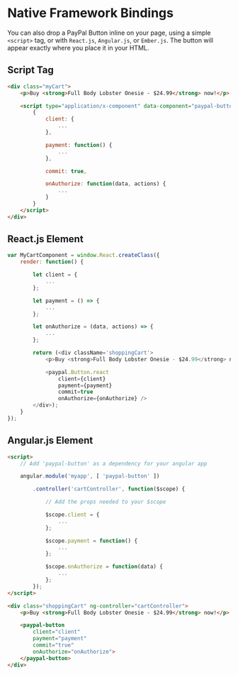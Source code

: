 # Native Framework Bindings

You can also drop a PayPal Button inline on your page, using a simple `<script>` tag, or with `React.js`, `Angular.js`, or `Ember.js`.
The button will appear exactly where you place it in your HTML.

## Script Tag

```html
<div class="myCart">
	<p>Buy <strong>Full Body Lobster Onesie - $24.99</strong> now!</p>

	<script type="application/x-component" data-component="paypal-button">
		{
			client: {
				...
			},

			payment: function() {
				...
			},

			commit: true,

			onAuthorize: function(data, actions) {
				...
			}
		}
	</script>
</div>
```

## React.js Element

```javascript
var MyCartComponent = window.React.createClass({
	render: function() {

		let client = {
			...
		};

		let payment = () => {
			...
		};

		let onAuthorize = (data, actions) => {
			...
		};

		return (<div className='shoppingCart'>
			<p>Buy <strong>Full Body Lobster Onesie - $24.99</strong> now!</p>

			<paypal.Button.react
				client={client}
				payment={payment}
				commit=true
				onAuthorize={onAuthorize} />
		</div>);
	}
});
```

## Angular.js Element

```html
<script>
	// Add 'paypal-button' as a dependency for your angular app

	angular.module('myapp', [ 'paypal-button' ])

		.controller('cartController', function($scope) {

			// Add the props needed to your $scope

			$scope.client = {
				...
			};

			$scope.payment = function() {
				...
			};

			$scope.onAuthorize = function(data) {
				...
			};
		});
</script>

<div class="shoppingCart" ng-controller="cartController">
	<p>Buy <strong>Full Body Lobster Onesie - $24.99</strong> now!</p>

	<paypal-button
		client="client"
		payment="payment"
		commit="true"
		onAuthorize="onAuthorize">
	</paypal-button>
</div>
```

